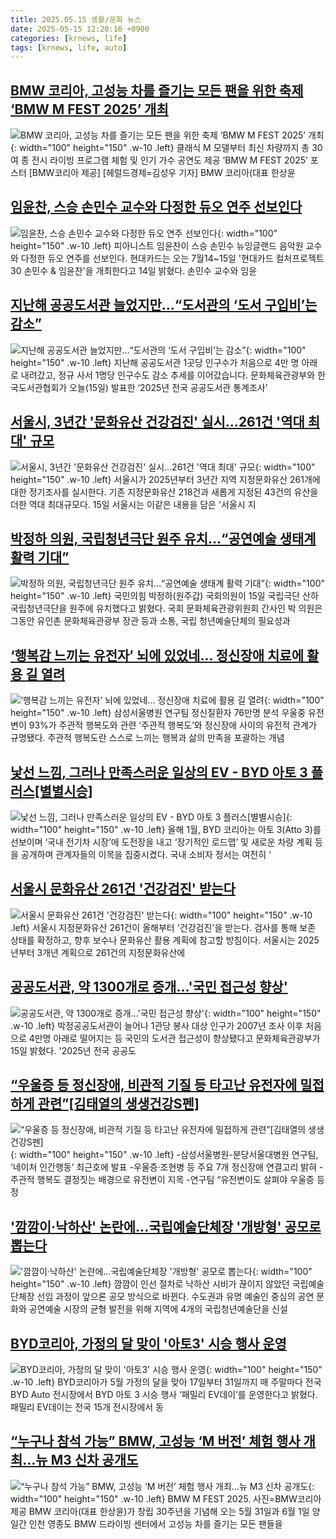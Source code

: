 ```yaml
---
title: 2025.05.15 생활/문화 뉴스
date: 2025-05-15 12:20:16 +0900
categories: [krnews, life]
tags: [krnews, life, auto]
---
```

## [BMW 코리아, 고성능 차를 즐기는 모든 팬을 위한 축제 ‘BMW M FEST 2025’ 개최](https://n.news.naver.com/mnews/article/016/0002471385)

![BMW 코리아, 고성능 차를 즐기는 모든 팬을 위한 축제 ‘BMW M FEST 2025’ 개최](https://mimgnews.pstatic.net/image/origin/016/2025/05/15/2471385.jpg?type=nf220_150){: width="100" height="150" .w-10 .left}
클래식 M 모델부터 최신 차량까지 총 30여 종 전시 라이빙 프로그램 체험 및 인기 가수 공연도 제공 ‘BMW M FEST 2025’ 포스터 [BMW코리아 제공] [헤럴드경제=김성우 기자] BMW 코리아(대표 한상윤

## [임윤찬, 스승 손민수 교수와 다정한 듀오 연주 선보인다](https://n.news.naver.com/mnews/article/277/0005592560)

![임윤찬, 스승 손민수 교수와 다정한 듀오 연주 선보인다](https://mimgnews.pstatic.net/image/origin/277/2025/05/14/5592560.jpg?type=nf220_150){: width="100" height="150" .w-10 .left}
피아니스트 임윤찬이 스승 손민수 뉴잉글랜드 음악원 교수와 다정한 듀오 연주를 선보인다. 현대카드는 오는 7월14~15일 '현대카드 컬처프로젝트 30 손민수 & 임윤찬'을 개최한다고 14일 밝혔다. 손민수 교수와 임윤

## [지난해 공공도서관 늘었지만…“도서관의 ‘도서 구입비’는 감소”](https://n.news.naver.com/mnews/article/056/0011951789)

![지난해 공공도서관 늘었지만…“도서관의 ‘도서 구입비’는 감소”](https://mimgnews.pstatic.net/image/origin/056/2025/05/15/11951789.jpg?type=nf220_150){: width="100" height="150" .w-10 .left}
지난해 공공도서관 1곳당 인구수가 처음으로 4만 명 아래로 내려갔고, 정규 사서 1명당 인구수도 감소 추세를 이어갔습니다. 문화체육관광부와 한국도서관협회가 오늘(15일) 발표한 ‘2025년 전국 공공도서관 통계조사’

## [서울시, 3년간 '문화유산 건강검진' 실시…261건 '역대 최대' 규모](https://n.news.naver.com/mnews/article/031/0000932393)

![서울시, 3년간 '문화유산 건강검진' 실시…261건 '역대 최대' 규모](https://mimgnews.pstatic.net/image/origin/031/2025/05/15/932393.jpg?type=nf220_150){: width="100" height="150" .w-10 .left}
서울시가 2025년부터 3년간 지역 지정문화유산 261개에 대한 정기조사를 실시한다. 기존 지정문화유산 218건과 새롭게 지정된 43건의 유산을 더한 역대 최대규모다. 15일 서울시는 이같은 내용을 담은 '서울시 지

## [박정하 의원, 국립청년극단 원주 유치…“공연예술 생태계 활력 기대”](https://n.news.naver.com/mnews/article/087/0001116845)

![박정하 의원, 국립청년극단 원주 유치…“공연예술 생태계 활력 기대”](https://mimgnews.pstatic.net/image/origin/087/2025/05/15/1116845.jpg?type=nf220_150){: width="100" height="150" .w-10 .left}
국민의힘 박정하(원주갑) 국회의원이 15일 국립극단 산하 국립청년극단을 원주에 유치했다고 밝혔다. 국회 문화체육관광위원회 간사인 박 의원은 그동안 유인촌 문화체육관광부 장관 등과 소통, 국립 청년예술단체의 필요성과

## [‘행복감 느끼는 유전자’ 뇌에 있었네... 정신장애 치료에 활용 길 열려](https://n.news.naver.com/mnews/article/009/0005492930)

![‘행복감 느끼는 유전자’ 뇌에 있었네... 정신장애 치료에 활용 길 열려](https://mimgnews.pstatic.net/image/origin/009/2025/05/15/5492930.jpg?type=nf220_150){: width="100" height="150" .w-10 .left}
삼성서울병원 연구팀 정신질환자 76만명 분석 우울중 유전변이 93%가 주관적 행복도와 관련 ‘주관적 행복도’와 정신장애 사이의 유전적 관계가 규명됐다. 주관적 행복도란 스스로 느끼는 행복과 삶의 만족을 포괄하는 개념

## [낯선 느낌, 그러나 만족스러운 일상의 EV - BYD 아토 3 플러스[별별시승]](https://n.news.naver.com/mnews/article/011/0004485483)

![낯선 느낌, 그러나 만족스러운 일상의 EV - BYD 아토 3 플러스[별별시승]](https://mimgnews.pstatic.net/image/origin/011/2025/05/15/4485483.jpg?type=nf220_150){: width="100" height="150" .w-10 .left}
올해 1월, BYD 코리아는 아토 3(Atto 3)를 선보이며 ‘국내 전기차 시장’에 도전장을 내고 ‘장기적인 로드맵’ 및 새로운 차량 계획 등을 공개하며 관계자들의 이목을 집중시켰다. 국내 소비자 정서는 여전히 ‘

## [서울시 문화유산 261건 '건강검진' 받는다](https://n.news.naver.com/mnews/article/277/0005592743)

![서울시 문화유산 261건 '건강검진' 받는다](https://mimgnews.pstatic.net/image/origin/277/2025/05/15/5592743.jpg?type=nf220_150){: width="100" height="150" .w-10 .left}
서울시 지정문화유산 261건이 올해부터 '건강검진'을 받는다. 검사를 통해 보존 상태를 확정하고, 향후 보수나 문화유산 활용 계획에 참고할 방침이다. 서울시는 2025년부터 3개년 계획으로 261건의 지정문화유산에

## [공공도서관, 약 1300개로 증개…'국민 접근성 향상'](https://n.news.naver.com/mnews/article/421/0008251381)

![공공도서관, 약 1300개로 증개…'국민 접근성 향상'](https://mimgnews.pstatic.net/image/origin/421/2025/05/15/8251381.jpg?type=nf220_150){: width="100" height="150" .w-10 .left}
박정공공도서관이 늘어나 1관당 봉사 대상 인구가 2007년 조사 이후 처음으로 4만명 아래로 떨어지는 등 국민의 도서관 접근성이 향상됐다고 문화체육관광부가 15일 밝혔다. '2025년 전국 공공도

## [“우울증 등 정신장애, 비관적 기질 등 타고난 유전자에 밀접하게 관련”[김태열의 생생건강S펜]](https://n.news.naver.com/mnews/article/016/0002471609)

![“우울증 등 정신장애, 비관적 기질 등 타고난 유전자에 밀접하게 관련”[김태열의 생생건강S펜]](https://mimgnews.pstatic.net/image/origin/016/2025/05/15/2471609.jpg?type=nf220_150){: width="100" height="150" .w-10 .left}
-삼성서울병원-분당서울대병원 연구팀, ‘네이처 인간행동’ 최근호에 발표 -우울증·조현병 등 주요 7개 정신장애 연결고리 밝혀 -주관적 행복도 결정짓는 배경으로 유전변이 지목 -연구팀 “유전변이도 살펴야 우울증 등 정

## ['깜깜이·낙하산' 논란에...국립예술단체장 '개방형' 공모로 뽑는다](https://n.news.naver.com/mnews/article/008/0005194392)

!['깜깜이·낙하산' 논란에...국립예술단체장 '개방형' 공모로 뽑는다](https://mimgnews.pstatic.net/image/origin/008/2025/05/15/5194392.jpg?type=nf220_150){: width="100" height="150" .w-10 .left}
깜깜이 인선 절차로 낙하산 시비가 끊이지 않았던 국립예술단체장 선임 과정이 앞으론 공모 방식으로 바뀐다. 수도권과 유명 예술인 중심의 공연 문화와 공연예술 시장의 균형 발전을 위해 지역에 4개의 국립청년예술단을 신설

## [BYD코리아, 가정의 달 맞이 '아토3' 시승 행사 운영](https://n.news.naver.com/mnews/article/092/0002374353)

![BYD코리아, 가정의 달 맞이 '아토3' 시승 행사 운영](https://mimgnews.pstatic.net/image/origin/092/2025/05/15/2374353.jpg?type=nf220_150){: width="100" height="150" .w-10 .left}
BYD코리아가 5월 가정의 달을 맞아 17일부터 31일까지 매 주말마다 전국 BYD Auto 전시장에서 BYD 아토 3 시승 행사 ‘패밀리 EV데이’를 운영한다고 밝혔다. 패밀리 EV데이는 전국 15개 전시장에서 동

## [“누구나 참석 가능” BMW, 고성능 ‘M 버전’ 체험 행사 개최…뉴 M3 신차 공개도](https://n.news.naver.com/mnews/article/022/0004035669)

![“누구나 참석 가능” BMW, 고성능 ‘M 버전’ 체험 행사 개최…뉴 M3 신차 공개도](https://mimgnews.pstatic.net/image/origin/022/2025/05/15/4035669.jpg?type=nf220_150){: width="100" height="150" .w-10 .left}
BMW M FEST 2025. 사진=BMW코리아 제공 BMW 코리아(대표 한상윤)가 창립 30주년을 기념해 오는 5월 31일과 6월 1일 양일간 인천 영종도 BMW 드라이빙 센터에서 고성능 차를 즐기는 모든 팬들을

